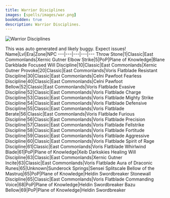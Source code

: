 ```yaml
---
title: Warrior Disciplines
images: [spells/images/war.png]
bookHidden: true
description: Warrior Disciplines.
---
```

![Warrior Disciplines](/images/spells-and-abilities/war-banner.png)

This was auto generated and likely buggy. Expect issues!
Name|Lvl|Era|Zone|NPC
---|---|---|---|---
Throw Stone|1|Classic|East Commonlands|Xernic Gutner
Elbow Strike|5|PoP|Plane of Knowledge|Blane Darkblade
Focused Will Discipline|10|Classic|East Commonlands|Xernic Gutner
Provoke|20|Classic|East Commonlands|Voris Flatblade
Resistant Discipline|30|Classic|East Commonlands|Celni Pawfoot
Fearless Discipline|40|Classic|East Commonlands|Celni Pawfoot
Bellow|52|Classic|East Commonlands|Voris Flatblade
Evasive Discipline|52|Classic|East Commonlands|Voris Flatblade
Charge Discipline|53|Classic|East Commonlands|Voris Flatblade
Mighty Strike Discipline|54|Classic|East Commonlands|Voris Flatblade
Defensive Discipline|55|Classic|East Commonlands|Voris Flatblade
Berate|56|Classic|East Commonlands|Voris Flatblade
Furious Discipline|56|Classic|East Commonlands|Voris Flatblade
Precision Discipline|57|Classic|East Commonlands|Voris Flatblade
Fellstrike Discipline|58|Classic|East Commonlands|Voris Flatblade
Fortitude Discipline|59|Classic|East Commonlands|Voris Flatblade
Aggressive Discipline|60|Classic|East Commonlands|Voris Flatblade
Spirit of Rage Discipline|61|Classic|East Commonlands|Voris Flatblade
Whirlwind Blade|61|PoP|Plane of Knowledge|Xeib Darkskies
Healing Will Discipline|63|Classic|East Commonlands|Xernic Gutner
Incite|63|Classic|East Commonlands|Voris Flatblade
Aura of Draconic Runes|65|Unknown|Sunderock Springs|Sensei Splitscale
Bellow of the Mastruq|65|PoP|Plane of Knowledge|Heldin Swordbreaker
Stonewall Discipline|65|Classic|East Commonlands|Voris Flatblade
Commanding Voice|68|PoP|Plane of Knowledge|Heldin Swordbreaker
Bazu Bellow|69|PoP|Plane of Knowledge|Heldin Swordbreaker
